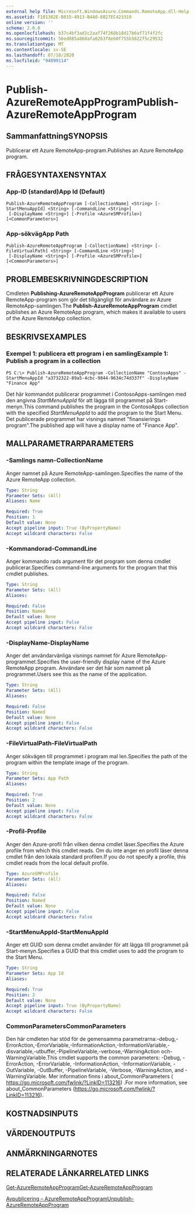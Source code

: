```yaml
---
external help file: Microsoft.WindowsAzure.Commands.RemoteApp.dll-Help.xml
ms.assetid: F101382E-B015-4913-B4A0-8827EC423319
online version: ''
schema: 2.0.0
ms.openlocfilehash: b37c4bf3ad2c2aaf74f268b18d17b6af71f4f2fc
ms.sourcegitcommit: 56ed085a868afa8263f8eb0f755b5822f5c29532
ms.translationtype: MT
ms.contentlocale: sv-SE
ms.lasthandoff: 07/18/2020
ms.locfileid: "94099114"
---
```

# <span data-ttu-id="0732e-101">Publish-AzureRemoteAppProgram</span><span class="sxs-lookup"><span data-stu-id="0732e-101">Publish-AzureRemoteAppProgram</span></span>

## <span data-ttu-id="0732e-102">Sammanfattning</span><span class="sxs-lookup"><span data-stu-id="0732e-102">SYNOPSIS</span></span>
<span data-ttu-id="0732e-103">Publicerar ett Azure RemoteApp-program.</span><span class="sxs-lookup"><span data-stu-id="0732e-103">Publishes an Azure RemoteApp program.</span></span>

## <span data-ttu-id="0732e-104">FRÅGESYNTAXEN</span><span class="sxs-lookup"><span data-stu-id="0732e-104">SYNTAX</span></span>

### <span data-ttu-id="0732e-105">App-ID (standard)</span><span class="sxs-lookup"><span data-stu-id="0732e-105">App Id (Default)</span></span>
```
Publish-AzureRemoteAppProgram [-CollectionName] <String> [-StartMenuAppId] <String> [-CommandLine <String>]
 [-DisplayName <String>] [-Profile <AzureSMProfile>] [<CommonParameters>]
```

### <span data-ttu-id="0732e-106">App-sökväg</span><span class="sxs-lookup"><span data-stu-id="0732e-106">App Path</span></span>
```
Publish-AzureRemoteAppProgram [-CollectionName] <String> [-FileVirtualPath] <String> [-CommandLine <String>]
 [-DisplayName <String>] [-Profile <AzureSMProfile>] [<CommonParameters>]
```

## <span data-ttu-id="0732e-107">PROBLEMBESKRIVNING</span><span class="sxs-lookup"><span data-stu-id="0732e-107">DESCRIPTION</span></span>
<span data-ttu-id="0732e-108">Cmdleten **Publishing-AzureRemoteAppProgram** publicerar ett Azure RemoteApp-program som gör det tillgängligt för användare av Azure RemoteApp-samlingen.</span><span class="sxs-lookup"><span data-stu-id="0732e-108">The **Publish-AzureRemoteAppProgram** cmdlet publishes an Azure RemoteApp program, which makes it available to users of the Azure RemoteApp collection.</span></span>

## <span data-ttu-id="0732e-109">BESKRIVS</span><span class="sxs-lookup"><span data-stu-id="0732e-109">EXAMPLES</span></span>

### <span data-ttu-id="0732e-110">Exempel 1: publicera ett program i en samling</span><span class="sxs-lookup"><span data-stu-id="0732e-110">Example 1: Publish a program in a collection</span></span>
```
PS C:\> Publish-AzureRemoteAppProgram -CollectionName "ContosoApps" -StartMenuAppId "a3732322-89a5-4cbc-9844-9634c74d337f" -DisplayName "Finance App"
```

<span data-ttu-id="0732e-111">Det här kommandot publicerar programmet i ContosoApps-samlingen med den angivna *StartMenuAppId* för att lägga till programmet på Start-menyn.</span><span class="sxs-lookup"><span data-stu-id="0732e-111">This command publishes the program in the ContosoApps collection with the specified *StartMenuAppId* to add the program to the Start Menu.</span></span>
<span data-ttu-id="0732e-112">Det publicerade programmet har visnings namnet "finansierings program".</span><span class="sxs-lookup"><span data-stu-id="0732e-112">The published app will have a display name of "Finance App".</span></span>

## <span data-ttu-id="0732e-113">MALLPARAMETRAR</span><span class="sxs-lookup"><span data-stu-id="0732e-113">PARAMETERS</span></span>

### <span data-ttu-id="0732e-114">-Samlings namn</span><span class="sxs-lookup"><span data-stu-id="0732e-114">-CollectionName</span></span>
<span data-ttu-id="0732e-115">Anger namnet på Azure RemoteApp-samlingen.</span><span class="sxs-lookup"><span data-stu-id="0732e-115">Specifies the name of the Azure RemoteApp collection.</span></span>

```yaml
Type: String
Parameter Sets: (All)
Aliases: Name

Required: True
Position: 1
Default value: None
Accept pipeline input: True (ByPropertyName)
Accept wildcard characters: False
```

### <span data-ttu-id="0732e-116">-Kommandorad</span><span class="sxs-lookup"><span data-stu-id="0732e-116">-CommandLine</span></span>
<span data-ttu-id="0732e-117">Anger kommando rads argument för det program som denna cmdlet publicerar.</span><span class="sxs-lookup"><span data-stu-id="0732e-117">Specifies command-line arguments for the program that this cmdlet publishes.</span></span>

```yaml
Type: String
Parameter Sets: (All)
Aliases: 

Required: False
Position: Named
Default value: None
Accept pipeline input: False
Accept wildcard characters: False
```

### <span data-ttu-id="0732e-118">-DisplayName</span><span class="sxs-lookup"><span data-stu-id="0732e-118">-DisplayName</span></span>
<span data-ttu-id="0732e-119">Anger det användarvänliga visnings namnet för Azure RemoteApp-programmet.</span><span class="sxs-lookup"><span data-stu-id="0732e-119">Specifies the user-friendly display name of the Azure RemoteApp program.</span></span>
<span data-ttu-id="0732e-120">Användare ser det här som namnet på programmet.</span><span class="sxs-lookup"><span data-stu-id="0732e-120">Users see this as the name of the application.</span></span>

```yaml
Type: String
Parameter Sets: (All)
Aliases: 

Required: False
Position: Named
Default value: None
Accept pipeline input: False
Accept wildcard characters: False
```

### <span data-ttu-id="0732e-121">-FileVirtualPath</span><span class="sxs-lookup"><span data-stu-id="0732e-121">-FileVirtualPath</span></span>
<span data-ttu-id="0732e-122">Anger sökvägen till programmet i program mal len.</span><span class="sxs-lookup"><span data-stu-id="0732e-122">Specifies the path of the program within the template image of the program.</span></span>

```yaml
Type: String
Parameter Sets: App Path
Aliases: 

Required: True
Position: 2
Default value: None
Accept pipeline input: False
Accept wildcard characters: False
```

### <span data-ttu-id="0732e-123">-Profil</span><span class="sxs-lookup"><span data-stu-id="0732e-123">-Profile</span></span>
<span data-ttu-id="0732e-124">Anger den Azure-profil från vilken denna cmdlet läser.</span><span class="sxs-lookup"><span data-stu-id="0732e-124">Specifies the Azure profile from which this cmdlet reads.</span></span>
<span data-ttu-id="0732e-125">Om du inte anger en profil läser denna cmdlet från den lokala standard profilen.</span><span class="sxs-lookup"><span data-stu-id="0732e-125">If you do not specify a profile, this cmdlet reads from the local default profile.</span></span>

```yaml
Type: AzureSMProfile
Parameter Sets: (All)
Aliases: 

Required: False
Position: Named
Default value: None
Accept pipeline input: False
Accept wildcard characters: False
```

### <span data-ttu-id="0732e-126">-StartMenuAppId</span><span class="sxs-lookup"><span data-stu-id="0732e-126">-StartMenuAppId</span></span>
<span data-ttu-id="0732e-127">Anger ett GUID som denna cmdlet använder för att lägga till programmet på Start-menyn.</span><span class="sxs-lookup"><span data-stu-id="0732e-127">Specifies a GUID that this cmdlet uses to add the program to the Start Menu.</span></span>

```yaml
Type: String
Parameter Sets: App Id
Aliases: 

Required: True
Position: 2
Default value: None
Accept pipeline input: True (ByPropertyName)
Accept wildcard characters: False
```

### <span data-ttu-id="0732e-128">CommonParameters</span><span class="sxs-lookup"><span data-stu-id="0732e-128">CommonParameters</span></span>
<span data-ttu-id="0732e-129">Den här cmdleten har stöd för de gemensamma parametrarna:-debug,-ErrorAction,-ErrorVariable,-InformationAction,-InformationVariable,-disvariable,-utbuffer,-PipelineVariable,-verbose,-WarningAction och-WarningVariable.</span><span class="sxs-lookup"><span data-stu-id="0732e-129">This cmdlet supports the common parameters: -Debug, -ErrorAction, -ErrorVariable, -InformationAction, -InformationVariable, -OutVariable, -OutBuffer, -PipelineVariable, -Verbose, -WarningAction, and -WarningVariable.</span></span> <span data-ttu-id="0732e-130">Mer information finns i about_CommonParameters ( https://go.microsoft.com/fwlink/?LinkID=113216) .</span><span class="sxs-lookup"><span data-stu-id="0732e-130">For more information, see about_CommonParameters (https://go.microsoft.com/fwlink/?LinkID=113216).</span></span>

## <span data-ttu-id="0732e-131">KOSTNADS</span><span class="sxs-lookup"><span data-stu-id="0732e-131">INPUTS</span></span>

## <span data-ttu-id="0732e-132">VÄRDEN</span><span class="sxs-lookup"><span data-stu-id="0732e-132">OUTPUTS</span></span>

## <span data-ttu-id="0732e-133">ANMÄRKNINGAR</span><span class="sxs-lookup"><span data-stu-id="0732e-133">NOTES</span></span>

## <span data-ttu-id="0732e-134">RELATERADE LÄNKAR</span><span class="sxs-lookup"><span data-stu-id="0732e-134">RELATED LINKS</span></span>

[<span data-ttu-id="0732e-135">Get-AzureRemoteAppProgram</span><span class="sxs-lookup"><span data-stu-id="0732e-135">Get-AzureRemoteAppProgram</span></span>](./Get-AzureRemoteAppProgram.md)

[<span data-ttu-id="0732e-136">Avpublicering – AzureRemoteAppProgram</span><span class="sxs-lookup"><span data-stu-id="0732e-136">Unpublish-AzureRemoteAppProgram</span></span>](./Unpublish-AzureRemoteAppProgram.md)



